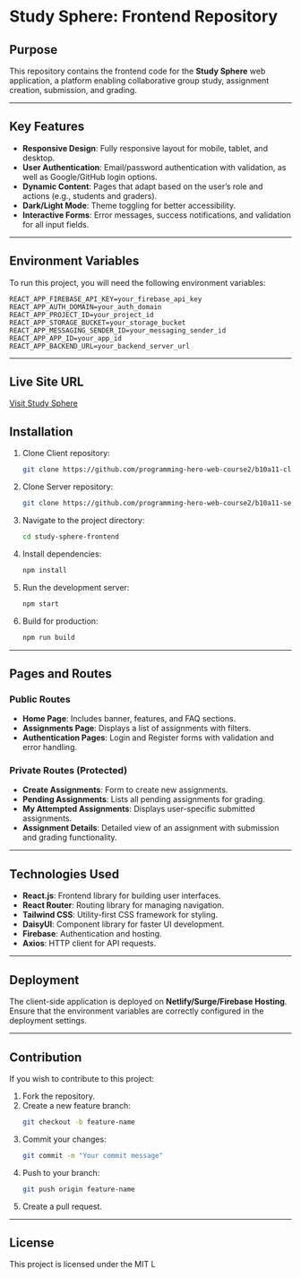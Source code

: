  # Study Sphere: Frontend Repository

## Purpose
This repository contains the frontend code for the **Study Sphere** web application, a platform enabling collaborative group study, assignment creation, submission, and grading.

---

## Key Features
- **Responsive Design**: Fully responsive layout for mobile, tablet, and desktop.
- **User Authentication**: Email/password authentication with validation, as well as Google/GitHub login options.
- **Dynamic Content**: Pages that adapt based on the user’s role and actions (e.g., students and graders).
- **Dark/Light Mode**: Theme toggling for better accessibility.
- **Interactive Forms**: Error messages, success notifications, and validation for all input fields.

---

## Environment Variables
To run this project, you will need the following environment variables:

```
REACT_APP_FIREBASE_API_KEY=your_firebase_api_key
REACT_APP_AUTH_DOMAIN=your_auth_domain
REACT_APP_PROJECT_ID=your_project_id
REACT_APP_STORAGE_BUCKET=your_storage_bucket
REACT_APP_MESSAGING_SENDER_ID=your_messaging_sender_id
REACT_APP_APP_ID=your_app_id
REACT_APP_BACKEND_URL=your_backend_server_url
``` 

---
## Live Site URL  
[Visit Study Sphere](https://study-sphere-fakrul.netlify.app/) 
## Installation

1. Clone Client repository:
   ```bash
   git clone https://github.com/programming-hero-web-course2/b10a11-client-side-fakrul-hossain.git
   ```
2. Clone Server  repository:
   ```bash
   git clone https://github.com/programming-hero-web-course2/b10a11-server-side-fakrul-hossain
   ```

3. Navigate to the project directory:
   ```bash
   cd study-sphere-frontend
   ```

4. Install dependencies:
   ```bash
   npm install
   ```

5. Run the development server:
   ```bash
   npm start
   ```

6. Build for production:
   ```bash
   npm run build
   ```

---

## Pages and Routes

### Public Routes
- **Home Page**: Includes banner, features, and FAQ sections.
- **Assignments Page**: Displays a list of assignments with filters.
- **Authentication Pages**: Login and Register forms with validation and error handling.

### Private Routes (Protected)
- **Create Assignments**: Form to create new assignments.
- **Pending Assignments**: Lists all pending assignments for grading.
- **My Attempted Assignments**: Displays user-specific submitted assignments.
- **Assignment Details**: Detailed view of an assignment with submission and grading functionality.

---

## Technologies Used
- **React.js**: Frontend library for building user interfaces.
- **React Router**: Routing library for managing navigation.
- **Tailwind CSS**: Utility-first CSS framework for styling.
- **DaisyUI**: Component library for faster UI development.
- **Firebase**: Authentication and hosting.
- **Axios**: HTTP client for API requests.

---

## Deployment
The client-side application is deployed on **Netlify/Surge/Firebase Hosting**. Ensure that the environment variables are correctly configured in the deployment settings.

---

## Contribution
If you wish to contribute to this project:

1. Fork the repository.
2. Create a new feature branch:
   ```bash
   git checkout -b feature-name
   ```
3. Commit your changes:
   ```bash
   git commit -m "Your commit message"
   ```
4. Push to your branch:
   ```bash
   git push origin feature-name
   ```
5. Create a pull request.

---

## License
This project is licensed under the MIT L
